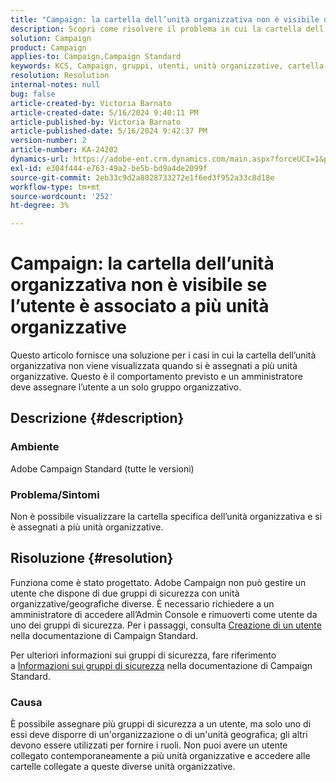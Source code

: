 ```yaml
---
title: "Campaign: la cartella dell’unità organizzativa non è visibile quando l’utente è associato a più unità organizzative"
description: Scopri come risolvere il problema in cui la cartella dell’unità organizzativa non viene visualizzata quando sei assegnato a più unità organizzative.
solution: Campaign
product: Campaign
applies-to: Campaign,Campaign Standard
keywords: KCS, Campaign, gruppi, utenti, unità organizzative, cartella dell’unità organizzativa non visualizzata, risoluzione dei problemi, gruppi di sicurezza
resolution: Resolution
internal-notes: null
bug: false
article-created-by: Victoria Barnato
article-created-date: 5/16/2024 9:40:11 PM
article-published-by: Victoria Barnato
article-published-date: 5/16/2024 9:42:37 PM
version-number: 2
article-number: KA-24202
dynamics-url: https://adobe-ent.crm.dynamics.com/main.aspx?forceUCI=1&pagetype=entityrecord&etn=knowledgearticle&id=235fc3d8-cc13-ef11-9f8a-6045bd006c82
exl-id: e304f444-e763-49a2-be5b-bd9a4de2099f
source-git-commit: 2eb33c9d2a8028733272e1f6ed3f952a33c8d18e
workflow-type: tm+mt
source-wordcount: '252'
ht-degree: 3%

---
```


# Campaign: la cartella dell’unità organizzativa non è visibile se l’utente è associato a più unità organizzative


Questo articolo fornisce una soluzione per i casi in cui la cartella dell’unità organizzativa non viene visualizzata quando si è assegnati a più unità organizzative. Questo è il comportamento previsto e un amministratore deve assegnare l’utente a un solo gruppo organizzativo.





## Descrizione {#description}


### Ambiente

Adobe Campaign Standard (tutte le versioni)

### Problema/Sintomi

Non è possibile visualizzare la cartella specifica dell’unità organizzativa e si è assegnati a più unità organizzative.


## Risoluzione {#resolution}


Funziona come è stato progettato. Adobe Campaign non può gestire un utente che dispone di due gruppi di sicurezza con unità organizzative/geografiche diverse. È necessario richiedere a un amministratore di accedere all’Admin Console e rimuoverti come utente da uno dei gruppi di sicurezza. Per i passaggi, consulta [Creazione di un utente](https://experienceleague.adobe.com/en/docs/campaign-standard/using/administrating/users-and-security/users-management#creating-a-user) nella documentazione di Campaign Standard.

Per ulteriori informazioni sui gruppi di sicurezza, fare riferimento a [Informazioni sui gruppi di sicurezza](https://experienceleague.adobe.com/en/docs/campaign-standard/using/administrating/users-and-security/managing-groups-and-users) nella documentazione di Campaign Standard.

### Causa

È possibile assegnare più gruppi di sicurezza a un utente, ma solo uno di essi deve disporre di un&#39;organizzazione o di un&#39;unità geografica; gli altri devono essere utilizzati per fornire i ruoli. Non puoi avere un utente collegato contemporaneamente a più unità organizzative e accedere alle cartelle collegate a queste diverse unità organizzative.
